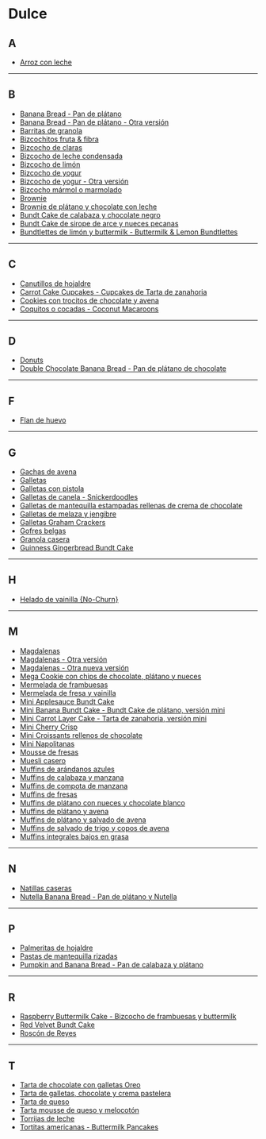 # Dulce

## A

* [Arroz con leche](../recetas/dulce/arroz-con-leche.md)

- - -

## B

* [Banana Bread - Pan de plátano](../recetas/dulce/banana-bread-pan-de-platano.md)
* [Banana Bread - Pan de plátano - Otra versión](../recetas/dulce/banana-bread-pan-de-platano-otra-version.md)
* [Barritas de granola](../recetas/dulce/barritas-de-granola.md)
* [Bizcochitos fruta & fibra](../recetas/dulce/bizcochitos-fruta-y-fibra.md)
* [Bizcocho de claras](../recetas/dulce/bizcocho-de-claras.md)
* [Bizcocho de leche condensada](../recetas/dulce/bizcocho-de-leche-condensada.md)
* [Bizcocho de limón](../recetas/dulce/bizcocho-de-limon.md)
* [Bizcocho de yogur](../recetas/dulce/bizcocho-de-yogur.md)
* [Bizcocho de yogur - Otra versión](../recetas/dulce/bizcocho-de-yogur-otra-version.md)
* [Bizcocho mármol o marmolado](../recetas/dulce/bizcocho-marmol-o-marmolado.md)
* [Brownie](../recetas/dulce/brownie.md)
* [Brownie de plátano y chocolate con leche](../recetas/dulce/brownie-de-platano-y-chocolate-con-leche.md)
* [Bundt Cake de calabaza y chocolate negro](../recetas/dulce/bundt-cake-de-calabaza-y-chocolate-negro.md)
* [Bundt Cake de sirope de arce y nueces pecanas](../recetas/dulce/bundt-cake-de-sirope-de-arce-y-nueces-pecanas.md)
* [Bundtlettes de limón y buttermilk - Buttermilk & Lemon Bundtlettes](../recetas/dulce/bundtlettes-de-limon-y-buttermilk-buttermilk-and-lemon-bundtlettes.md)

- - -

## C

* [Canutillos de hojaldre](../recetas/dulce/canutillos-de-hojaldre.md)
* [Carrot Cake Cupcakes - Cupcakes de Tarta de zanahoria](../recetas/dulce/carrot-cake-cupcakes-cupcakes-de-tarta-de-zanahoria.md)
* [Cookies con trocitos de chocolate y avena](../recetas/dulce/cookies-con-trocitos-de-chocolate-y-avena.md)
* [Coquitos o cocadas - Coconut Macaroons](../recetas/dulce/coquitos-o-cocadas-coconut-macaroons.md)

- - -

## D

* [Donuts](../recetas/dulce/donuts.md)
* [Double Chocolate Banana Bread - Pan de plátano de chocolate](../recetas/dulce/double-chocolate-banana-bread-pan-de-platano-de-chocolate.md)

- - -

## F

* [Flan de huevo](../recetas/dulce/flan-de-huevo.md)

- - -

## G

* [Gachas de avena](../recetas/dulce/gachas-de-avena.md)
* [Galletas](../recetas/dulce/galletas.md)
* [Galletas con pistola](../recetas/dulce/galletas-con-pistola.md)
* [Galletas de canela - Snickerdoodles](../recetas/dulce/galletas-de-canela-snickerdoodles.md)
* [Galletas de mantequilla estampadas rellenas de crema de chocolate](../recetas/dulce/galletas-de-mantequilla-estampadas-rellenas-de-crema-de-chocolate.md)
* [Galletas de melaza y jengibre](../recetas/dulce/galletas-de-melaza-y-jengibre.md)
* [Galletas Graham Crackers](../recetas/dulce/galletas-graham-crackers.md)
* [Gofres belgas](../recetas/dulce/gofres-belgas.md)
* [Granola casera](../recetas/dulce/granola-casera.md)
* [Guinness Gingerbread Bundt Cake](../recetas/dulce/guinness-gingerbread-bundt-cake.md)

- - -

## H

* [Helado de vainilla {No-Churn}](../recetas/dulce/helado-de-vainilla-no-churn.md)

- - -

## M

* [Magdalenas](../recetas/dulce/magdalenas.md)
* [Magdalenas - Otra versión](../recetas/dulce/magdalenas-otra-version.md)
* [Magdalenas - Otra nueva versión](../recetas/dulce/magdalenas-otra-nueva-version.md)
* [Mega Cookie con chips de chocolate, plátano y nueces](../recetas/dulce/mega-cookie-con-chips-de-chocolate-platano-y-nueces.md)
* [Mermelada de frambuesas](../recetas/dulce/mermelada-de-frambuesas.md)
* [Mermelada de fresa y vainilla](../recetas/dulce/mermelada-de-fresa-y-vainilla.md)
* [Mini Applesauce Bundt Cake](../recetas/dulce/mini-applesauce-bundt-cake.md)
* [Mini Banana Bundt Cake - Bundt Cake de plátano, versión mini](../recetas/dulce/mini-banana-bundt-cake-bundt-cake-de-platano-version-mini.md)
* [Mini Carrot Layer Cake - Tarta de zanahoria, versión mini](../recetas/dulce/mini-carrot-layer-cake-tarta-de-zanahoria-version-mini.md)
* [Mini Cherry Crisp](../recetas/dulce/mini-cherry-crisp.md)
* [Mini Croissants rellenos de chocolate](../recetas/dulce/mini-croissants-rellenos-de-chocolate.md)
* [Mini Napolitanas](../recetas/dulce/mini-napolitanas.md)
* [Mousse de fresas](../recetas/dulce/mousse-de-fresas.md)
* [Muesli casero](../recetas/dulce/muesli-casero.md)
* [Muffins de arándanos azules](../recetas/dulce/muffins-de-arandanos-azules.md)
* [Muffins de calabaza y manzana](../recetas/dulce/muffins-de-calabaza-y-manzana.md)
* [Muffins de compota de manzana](../recetas/dulce/muffins-de-compota-de-manzana.md)
* [Muffins de fresas](../recetas/dulce/muffins-de-fresas.md)
* [Muffins de plátano con nueces y chocolate blanco](../recetas/dulce/muffins-de-platano-con-nueces-y-chocolate-blanco.md)
* [Muffins de plátano y avena](../recetas/dulce/muffins-de-platano-y-avena.md)
* [Muffins de plátano y salvado de avena](../recetas/dulce/muffins-de-platano-y-salvado-de-avena.md)
* [Muffins de salvado de trigo y copos de avena](../recetas/dulce/muffins-de-salvado-de-trigo-y-copos-de-avena.md)
* [Muffins integrales bajos en grasa](../recetas/dulce/muffins-integrales-bajos-en-grasa.md)

- - - 

## N

* [Natillas caseras](../recetas/dulce/natillas-caseras.md)
* [Nutella Banana Bread - Pan de plátano y Nutella](../recetas/dulce/nutella-banana-bread-pan-de-platano-y-nutella.md)

- - - 

## P

* [Palmeritas de hojaldre](../recetas/dulce/palmeritas-de-hojaldre.md)
* [Pastas de mantequilla rizadas](../recetas/dulce/pastas-de-mantequilla-rizadas.md)
* [Pumpkin and Banana Bread - Pan de calabaza y plátano](../recetas/dulce/pumpkin-and-banana-bread-pan-de-calabaza-y-platano.md)

- - -

## R

* [Raspberry Buttermilk Cake - Bizcocho de frambuesas y buttermilk](../recetas/dulce/raspberry-buttermilk-cake.md)
* [Red Velvet Bundt Cake](../recetas/dulce/red-velvet-bundt-cake.md)
* [Roscón de Reyes](../recetas/dulce/roscon-de-reyes.md)

- - -

## T

* [Tarta de chocolate con galletas Oreo](../recetas/dulce/tarta-de-chocolate-con-galletas-oreo.md)
* [Tarta de galletas, chocolate y crema pastelera](../recetas/dulce/tarta-de-galletas-chocolate-y-crema-pastelera.md)
* [Tarta de queso](../recetas/dulce/tarta-de-queso.md)
* [Tarta mousse de queso y melocotón](../recetas/dulce/tarta-mousse-de-queso-y-melocoton.md)
* [Torrijas de leche](../recetas/dulce/torrijas-de-leche.md)
* [Tortitas americanas - Buttermilk Pancakes](../recetas/dulce/tortitas-americanas-buttermilk-pancakes.md)
